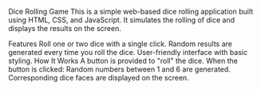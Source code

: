 Dice Rolling Game
This is a simple web-based dice rolling application built using HTML, CSS, and JavaScript. It simulates the rolling of dice and displays the results on the screen.

Features
Roll one or two dice with a single click.
Random results are generated every time you roll the dice.
User-friendly interface with basic styling.
How It Works
A button is provided to "roll" the dice.
When the button is clicked:
Random numbers between 1 and 6 are generated.
Corresponding dice faces are displayed on the screen.
